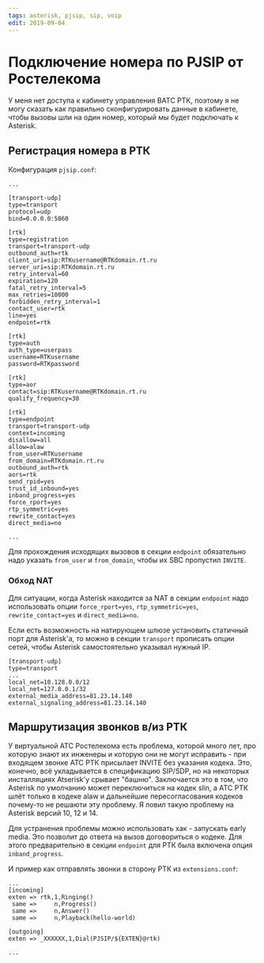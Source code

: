 ```yaml
---
tags: asterisk, pjsip, sip, voip
edit: 2019-09-04
---
```


# Подключение номера по PJSIP от Ростелекома

У меня нет доступа к кабинету управления ВАТС РТК, поэтому я не могу сказать как правильно сконфигурировать данные в кабинете, чтобы вызовы шли на один номер, который мы будет подключать к Asterisk.


## Регистрация номера в РТК

Конфигурация `pjsip.conf`:

```
...

[transport-udp]
type=transport
protocol=udp
bind=0.0.0.0:5060

[rtk]
type=registration
transport=transport-udp
outbound_auth=rtk
client_uri=sip:RTKusername@RTKdomain.rt.ru
server_uri=sip:RTKdomain.rt.ru
retry_interval=60
expiration=120
fatal_retry_interval=5
max_retries=10000
forbidden_retry_interval=1
contact_user=rtk
line=yes
endpoint=rtk

[rtk]
type=auth
auth_type=userpass
username=RTKusername
password=RTKpassword

[rtk]
type=aor
contact=sip:RTKusername@RTKdomain.rt.ru
qualify_frequency=30

[rtk]
type=endpoint
transport=transport-udp
context=incoming
disallow=all
allow=alaw
from_user=RTKusername
from_domain=RTKdomain.rt.ru
outbound_auth=rtk
aors=rtk
send_rpid=yes
trust_id_inbound=yes
inband_progress=yes
force_rport=yes
rtp_symmetric=yes
rewrite_contact=yes
direct_media=no

...
```

Для прохождения исходящих вызовов в секции `endpoint` обязательно надо указать `from_user` и `from_domain`, чтобы их SBC пропустил `INVITE`.

### Обход NAT

Для ситуации, когда Asterisk находится за NAT в секции `endpoint` надо использовать опции `force_rport=yes`, `rtp_symmetric=yes`, `rewrite_contact=yes` и `direct_media=no`.

Если есть возможность на натирующем шлюзе установить статичный порт для Asterisk'а, то можно в секции `transport` прописать опции сетей, чтобы Asterisk самостоятельно указывал нужный IP.

```
[transport-udp]
type=transport
...
local_net=10.128.0.0/12
local_net=127.0.0.1/32
external_media_address=81.23.14.140
external_signaling_address=81.23.14.140
```

## Маршрутизация звонков в/из РТК

У виртуальной АТС Ростелекома есть проблема, которой много лет, про которую знают их инженеры и которую они не могут исправить - при входящем звонке АТС РТК присылает INVITE без указания кодека. Это, конечно, всё укладывается в спецификацию SIP/SDP, но на некоторых инсталляциях Atserisk'у срывает "башню". Заключается это в том, что Asterisk по умолчанию может переключиться на кодек slin, а АТС РТК шлёт только в кодеке alaw и дальнейшие пересогласования кодеков почему-то не решаюти эту проблему. Я ловил такую проблему на Asterisk версий 10, 12 и 14.

Для устранения проблемы можно использовать хак - запускать early media. Это позволит до ответа на вызов договориться о кодеке. Для этого предварительно в секции `endpoint` для РТК была включена опция `inband_progress`.


И пример как отправлять звонки в сторону РТК из `extensions.conf`:

```
...
[incoming]
exten => rtk,1,Ringing()
 same =>     n,Progress()
 same =>     n,Answer()
 same =>     n,Playback(hello-world)

[outgoing]
exten => _XXXXXX,1,Dial(PJSIP/${EXTEN}@rtk)

...
```
